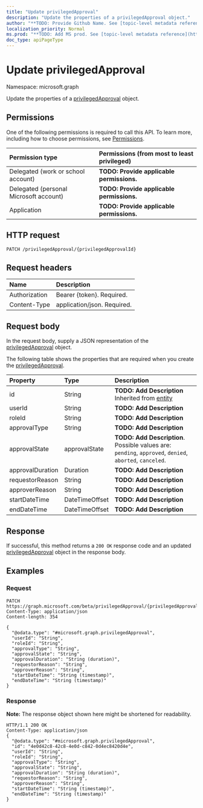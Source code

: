 ```yaml
---
title: "Update privilegedApproval"
description: "Update the properties of a privilegedApproval object."
author: "**TODO: Provide Github Name. See [topic-level metadata reference](https://msgo.azurewebsites.net/add/document/guidelines/metadata.html#topic-level-metadata)**"
localization_priority: Normal
ms.prod: "**TODO: Add MS prod. See [topic-level metadata reference](https://msgo.azurewebsites.net/add/document/guidelines/metadata.html#topic-level-metadata)**"
doc_type: apiPageType
---
```


# Update privilegedApproval

Namespace: microsoft.graph

Update the properties of a [privilegedApproval](../resources/privilegedapproval.md) object.

## Permissions
One of the following permissions is required to call this API. To learn more, including how to choose permissions, see [Permissions](/concepts/permissions-reference.md).

|Permission type|Permissions (from most to least privileged)|
|:---|:---|
|Delegated (work or school account)|**TODO: Provide applicable permissions.**|
|Delegated (personal Microsoft account)|**TODO: Provide applicable permissions.**|
|Application|**TODO: Provide applicable permissions.**|

## HTTP request
<!-- {
  "blockType": "ignored"
}
-->
``` http
PATCH /privilegedApproval/{privilegedApprovalId}
```

## Request headers
|Name|Description|
|:---|:---|
|Authorization|Bearer {token}. Required.|
|Content-Type|application/json. Required.|

## Request body
In the request body, supply a JSON representation of the [privilegedApproval](../resources/privilegedapproval.md) object.

The following table shows the properties that are required when you create the [privilegedApproval](../resources/privilegedapproval.md).

|Property|Type|Description|
|:---|:---|:---|
|id|String|**TODO: Add Description** Inherited from [entity](../resources/entity.md)|
|userId|String|**TODO: Add Description**|
|roleId|String|**TODO: Add Description**|
|approvalType|String|**TODO: Add Description**|
|approvalState|approvalState|**TODO: Add Description**. Possible values are: `pending`, `approved`, `denied`, `aborted`, `canceled`.|
|approvalDuration|Duration|**TODO: Add Description**|
|requestorReason|String|**TODO: Add Description**|
|approverReason|String|**TODO: Add Description**|
|startDateTime|DateTimeOffset|**TODO: Add Description**|
|endDateTime|DateTimeOffset|**TODO: Add Description**|



## Response
If successful, this method returns a `200 OK` response code and an updated [privilegedApproval](../resources/privilegedapproval.md) object in the response body.

## Examples

### Request
<!-- {
  "blockType": "request",
  "name": "update_privilegedapproval"
}
-->
``` http
PATCH https://graph.microsoft.com/beta/privilegedApproval/{privilegedApprovalId}
Content-Type: application/json
Content-length: 354

{
  "@odata.type": "#microsoft.graph.privilegedApproval",
  "userId": "String",
  "roleId": "String",
  "approvalType": "String",
  "approvalState": "String",
  "approvalDuration": "String (duration)",
  "requestorReason": "String",
  "approverReason": "String",
  "startDateTime": "String (timestamp)",
  "endDateTime": "String (timestamp)"
}
```

### Response
**Note:** The response object shown here might be shortened for readability.
<!-- {
  "blockType": "response",
  "truncated": true
}
-->
``` http
HTTP/1.1 200 OK
Content-Type: application/json
{
  "@odata.type": "#microsoft.graph.privilegedApproval",
  "id": "4e0d42c8-42c8-4e0d-c842-0d4ec8420d4e",
  "userId": "String",
  "roleId": "String",
  "approvalType": "String",
  "approvalState": "String",
  "approvalDuration": "String (duration)",
  "requestorReason": "String",
  "approverReason": "String",
  "startDateTime": "String (timestamp)",
  "endDateTime": "String (timestamp)"
}
```

